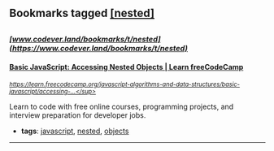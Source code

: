 ## Bookmarks tagged [[nested]](https://www.codever.land/search?q=[nested])

_<sup><sup>[www.codever.land/bookmarks/t/nested](https://www.codever.land/bookmarks/t/nested)</sup></sup>_
---
#### [Basic JavaScript: Accessing Nested Objects | Learn freeCodeCamp](https://learn.freecodecamp.org/javascript-algorithms-and-data-structures/basic-javascript/accessing-nested-objects)
_<sup>https://learn.freecodecamp.org/javascript-algorithms-and-data-structures/basic-javascript/accessing-...</sup>_

Learn to code with free online courses, programming projects, and interview preparation for developer jobs.
* **tags**: [javascript](../tagged/javascript.md), [nested](../tagged/nested.md), [objects](../tagged/objects.md)
---
